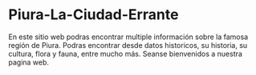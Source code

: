 # Piura-La-Ciudad-Errante
En este sitio web podras encontrar multiple información sobre la famosa región de Piura. Podras encontrar desde datos historicos, su historia, su cultura, flora y fauna, entre mucho más. Seanse bienvenidos a nuestra pagina web.
